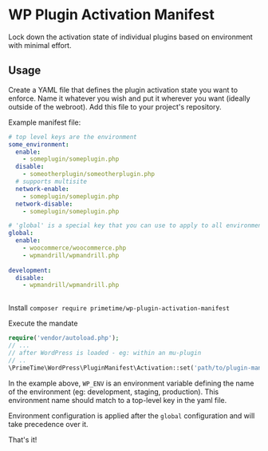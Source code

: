 # WP Plugin Activation Manifest

Lock down the activation state of individual plugins based on environment with minimal effort.

## Usage

Create a YAML file that defines the plugin activation state you want to enforce.  Name it whatever you wish and put it wherever you want (ideally outside of the webroot).  Add this file to your project's repository.

Example manifest file:
```yml
# top level keys are the environment
some_environment:
  enable:
    - someplugin/someplugin.php
  disable:
    - someotherplugin/someotherplugin.php
  # supports multisite
  network-enable:
    - someplugin/someplugin.php
  network-disable:
    - someplugin/someplugin.php

# 'global' is a special key that you can use to apply to all environments
global:
  enable:
    - woocommerce/woocommerce.php
    - wpmandrill/wpmandrill.php
    
development:
  disable:
    - wpmandrill/wpmandrill.php
    
```

Install
`composer require primetime/wp-plugin-activation-manifest`

Execute the mandate
```php
require('vendor/autoload.php');
// ...
// after WordPress is loaded - eg: within an mu-plugin
// ..
\PrimeTime\WordPress\PluginManifest\Activation::set('path/to/plugin-manifest.yml', getenv('WP_ENV'));
```
In the example above, `WP_ENV` is an environment variable defining the name of the environment (eg: development, staging, production).
This environment name should match to a top-level key in the yaml file.

Environment configuration is applied after the `global` configuration and will take precedence over it.

That's it!
